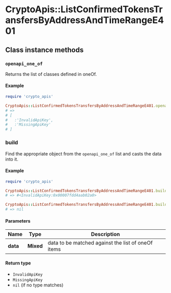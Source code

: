 # CryptoApis::ListConfirmedTokensTransfersByAddressAndTimeRangeE401

## Class instance methods

### `openapi_one_of`

Returns the list of classes defined in oneOf.

#### Example

```ruby
require 'crypto_apis'

CryptoApis::ListConfirmedTokensTransfersByAddressAndTimeRangeE401.openapi_one_of
# =>
# [
#   :'InvalidApiKey',
#   :'MissingApiKey'
# ]
```

### build

Find the appropriate object from the `openapi_one_of` list and casts the data into it.

#### Example

```ruby
require 'crypto_apis'

CryptoApis::ListConfirmedTokensTransfersByAddressAndTimeRangeE401.build(data)
# => #<InvalidApiKey:0x00007fdd4aab02a0>

CryptoApis::ListConfirmedTokensTransfersByAddressAndTimeRangeE401.build(data_that_doesnt_match)
# => nil
```

#### Parameters

| Name | Type | Description |
| ---- | ---- | ----------- |
| **data** | **Mixed** | data to be matched against the list of oneOf items |

#### Return type

- `InvalidApiKey`
- `MissingApiKey`
- `nil` (if no type matches)

